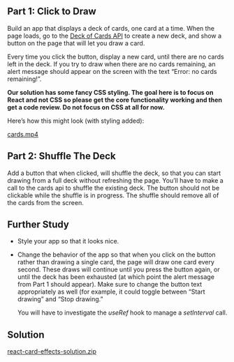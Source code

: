 ## **Part 1: Click to Draw**

Build an app that displays a deck of cards, one card at a time. When the page loads, go to the [Deck of Cards API](http://deckofcardsapi.com/) to create a new deck, and show a button on the page that will let you draw a card.

Every time you click the button, display a new card, until there are no cards left in the deck. If you try to draw when there are no cards remaining, an alert message should appear on the screen with the text “Error: no cards remaining!”.

**Our solution has some fancy CSS styling. The goal here is to focus on React and not CSS so please get the core functionality working and then get a code review. Do not focus on CSS at all for now.**

Here’s how this might look (with styling added):

[cards.mp4](https://s3-us-west-2.amazonaws.com/secure.notion-static.com/40eb8bb5-1a98-4d46-8248-203b47250267/cards.mp4)

## **Part 2: Shuffle The Deck**

Add a button that when clicked, will shuffle the deck, so that you can start drawing from a full deck without refreshing the page. You’ll have to make a call to the cards api to shuffle the existing deck. The button should not be clickable while the shuffle is in progress. The shuffle should remove all of the cards from the screen.

## **Further Study**

- Style your app so that it looks nice.
- Change the behavior of the app so that when you click on the button rather than drawing a single card, the page will draw one card every second. These draws will continue until you press the button again, or until the deck has been exhausted (at which point the alert message from Part 1 should appear). Make sure to change the button text appropriately as well (for example, it could toggle between “Start drawing” and “Stop drawing.”
    
    You will have to investigate the *useRef* hook to manage a *setInterval* call.
    

## Solution

[react-card-effects-solution.zip](https://s3-us-west-2.amazonaws.com/secure.notion-static.com/6819d21e-d408-4ace-85b4-aae5928c7d6f/react-card-effects-solution.zip)